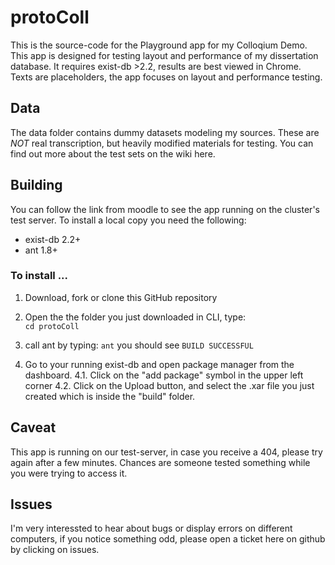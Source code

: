 # protoColl
This is the source-code for the Playground app for my Colloqium Demo. 
This app is designed for testing layout and performance of my dissertation database. It requires exist-db >2.2, results are best viewed in Chrome. 
Texts are placeholders, the app focuses on layout and performance testing. 

## Data
The data folder contains dummy datasets modeling my sources. These are *NOT* real transcription, but heavily modified materials for testing. You can find out more about the test sets on the wiki here.

## Building
You can follow the link from moodle to see the app running on the cluster's test server. To install a local copy you need the following: 
* exist-db 2.2+
* ant 1.8+


### To install ... 
1. Download, fork or clone this GitHub repository
2. Open the the folder you just downloaded in CLI, type:  
``` cd protoColl ```
3. call ant by typing:
``` ant ```
you should see 
```BUILD SUCCESSFUL```


4. Go to your running exist-db and open package manager from the dashboard. 
4.1. Click on the "add package" symbol in the upper left corner
4.2. Click on the Upload button, and select the .xar file you just created which is inside the "build" folder.

## Caveat
This app is running on our test-server, in case you receive a 404, please try again after a few minutes. Chances are someone tested something while you were trying to access it.

## Issues
I'm very interessted to hear about bugs or display errors on different computers, if you notice something odd, please open a ticket here on github by clicking on issues. 

